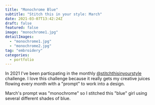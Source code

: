 ```yaml
---
title: "Monochrome Blue"
subtitle: "Stitch this in your style: March"
date: 2021-03-07T13:42:24Z
draft: false
featured: false
image: "monochrome1.jpg"
detailImages:
  - "monochrome1.jpg"
  - "monochrome2.jpg"
tag: "embroidery"
categories:
  - portfolio
---
```


In 2021 I've been particpating in the monthly [@stitchthisinyourstyle](https://www.instagram.com/stitchthisinyourstyle/) challenge. I love this challenge because it really gets my creative juices flowing every month with a "prompt" to work into a design. 

March's prompt was "monochrome" so I stitched this "blue" girl using several different shades of blue. 